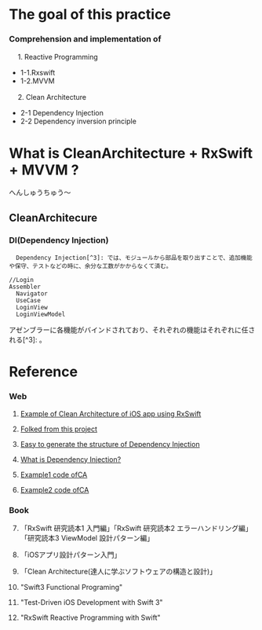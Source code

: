 
#  The goal of this practice
### Comprehension and implementation of

　   1. Reactive Programming
    
 - 1-1.Rxswift
 - 1-2.MVVM
   
　   2. Clean Architecture
    
 - 2-1 Dependency Injection  
 - 2-2 Dependency inversion principle


  
# What is CleanArchitecture + RxSwift + MVVM ?

へんしゅうちゅう〜

## CleanArchitecure

### DI(Dependency Injection) 
      Dependency Injection[^3]: では、モジュールから部品を取り出すことで、追加機能や保守、テストなどの時に、余分な工数がかからなくて済む。
```
//Login
Assembler
  Navigator
  UseCase
  LoginView
  LoginViewModel
```
アゼンブラーに各機能がバインドされており、それぞれの機能はそれぞれに任される[^3]: 。


# Reference
### Web
1. [Example of Clean Architecture of iOS app using RxSwift](https://github.com/sergdort/CleanArchitectureRxSwift)

2. [Folked from this project](https://github.com/tuan188/MGCleanArchitecture)

3. [Easy to generate the structure of Dependency Injection](https://github.com/tuan188/MGiGen)

4. [What is Dependency Injection?](https://medium.com/makingtuenti/dependency-injection-in-swift-part-1-236fddad144a)

5. [Example1 code ofCA](https://github.com/peaks-cc/iOS_architecture_samplecode)

6. [Example2 code ofCA](https://github.com/koutalou/iOS-CleanArchitecture)

### Book
7. 「RxSwift 研究読本1 入門編」「RxSwift 研究読本2 エラーハンドリング編」「研究読本3 ViewModel 設計パターン編」　

8. 「iOSアプリ設計パターン入門」

9. 「Clean Architecture(達人に学ぶソフトウェアの構造と設計)」

10. "Swift3 Functional Programing"

11. "Test-Driven iOS Development with Swift 3"

12. "RxSwift Reactive Programming with Swift"

